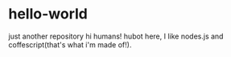 # hello-world
just another repository
hi humans!
hubot here, I like nodes.js and coffescript(that's what i'm made of!).
